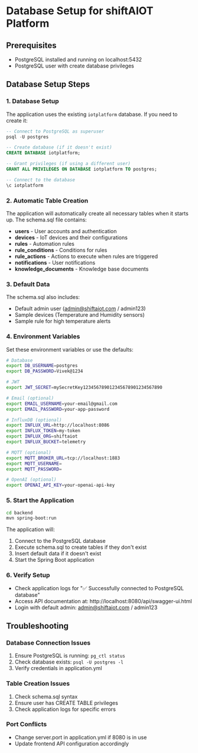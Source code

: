 # Database Setup for shiftAIOT Platform

## Prerequisites
- PostgreSQL installed and running on localhost:5432
- PostgreSQL user with create database privileges

## Database Setup Steps

### 1. Database Setup
The application uses the existing `iotplatform` database. If you need to create it:

```sql
-- Connect to PostgreSQL as superuser
psql -U postgres

-- Create database (if it doesn't exist)
CREATE DATABASE iotplatform;

-- Grant privileges (if using a different user)
GRANT ALL PRIVILEGES ON DATABASE iotplatform TO postgres;

-- Connect to the database
\c iotplatform
```

### 2. Automatic Table Creation
The application will automatically create all necessary tables when it starts up. The schema.sql file contains:

- **users** - User accounts and authentication
- **devices** - IoT devices and their configurations
- **rules** - Automation rules
- **rule_conditions** - Conditions for rules
- **rule_actions** - Actions to execute when rules are triggered
- **notifications** - User notifications
- **knowledge_documents** - Knowledge base documents

### 3. Default Data
The schema.sql also includes:
- Default admin user (admin@shiftaiot.com / admin123)
- Sample devices (Temperature and Humidity sensors)
- Sample rule for high temperature alerts

### 4. Environment Variables
Set these environment variables or use the defaults:

```bash
# Database
export DB_USERNAME=postgres
export DB_PASSWORD=Vivek@1234

# JWT
export JWT_SECRET=mySecretKey123456789012345678901234567890

# Email (optional)
export EMAIL_USERNAME=your-email@gmail.com
export EMAIL_PASSWORD=your-app-password

# InfluxDB (optional)
export INFLUX_URL=http://localhost:8086
export INFLUX_TOKEN=my-token
export INFLUX_ORG=shiftaiot
export INFLUX_BUCKET=telemetry

# MQTT (optional)
export MQTT_BROKER_URL=tcp://localhost:1883
export MQTT_USERNAME=
export MQTT_PASSWORD=

# OpenAI (optional)
export OPENAI_API_KEY=your-openai-api-key
```

### 5. Start the Application
```bash
cd backend
mvn spring-boot:run
```

The application will:
1. Connect to the PostgreSQL database
2. Execute schema.sql to create tables if they don't exist
3. Insert default data if it doesn't exist
4. Start the Spring Boot application

### 6. Verify Setup
- Check application logs for "✅ Successfully connected to PostgreSQL database"
- Access API documentation at: http://localhost:8080/api/swagger-ui.html
- Login with default admin: admin@shiftaiot.com / admin123

## Troubleshooting

### Database Connection Issues
1. Ensure PostgreSQL is running: `pg_ctl status`
2. Check database exists: `psql -U postgres -l`
3. Verify credentials in application.yml

### Table Creation Issues
1. Check schema.sql syntax
2. Ensure user has CREATE TABLE privileges
3. Check application logs for specific errors

### Port Conflicts
- Change server.port in application.yml if 8080 is in use
- Update frontend API configuration accordingly
